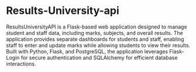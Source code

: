 # Results-University-api
ResultsUniversityAPI is a Flask-based web application designed to manage student and staff data, including marks, subjects, and overall results. The application provides separate dashboards for students and staff, enabling staff to enter and update marks while allowing students to view their results. Built with Python, Flask, and PostgreSQL, the application leverages Flask-Login for secure authentication and SQLAlchemy for efficient database interactions.
